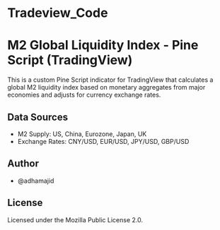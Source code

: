 # Tradeview_Code

# M2 Global Liquidity Index - Pine Script (TradingView)

This is a custom Pine Script indicator for TradingView that calculates a global M2 liquidity index based on monetary aggregates from major economies and adjusts for currency exchange rates.

## Data Sources
- M2 Supply: US, China, Eurozone, Japan, UK
- Exchange Rates: CNY/USD, EUR/USD, JPY/USD, GBP/USD

## Author
- @adhamajid

## License
Licensed under the Mozilla Public License 2.0.
